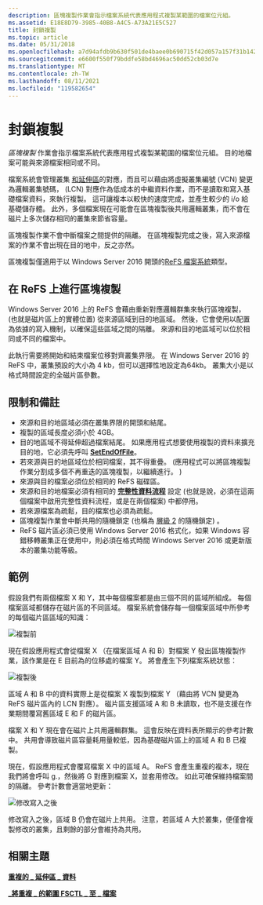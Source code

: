 ```yaml
---
description: 區塊複製作業會指示檔案系統代表應用程式複製某範圍的檔案位元組。
ms.assetid: E18E8D79-3985-40B8-A4C5-A73A21E5C527
title: 封鎖複製
ms.topic: article
ms.date: 05/31/2018
ms.openlocfilehash: a7d94afdb9b630f501de4baee0b690715f42d057a157f31b142c231e0a03f9f1
ms.sourcegitcommit: e6600f550f79bddfe58bd4696ac50dd52cb03d7e
ms.translationtype: MT
ms.contentlocale: zh-TW
ms.lasthandoff: 08/11/2021
ms.locfileid: "119582654"
---
```

# <a name="block-cloning"></a>封鎖複製

*區塊複製* 作業會指示檔案系統代表應用程式複製某範圍的檔案位元組。 目的地檔案可能與來源檔案相同或不同。

檔案系統會管理叢集 [和延伸區](clusters-and-extents.md)的對應，而且可以藉由將虛擬叢集編號 (VCN) 變更為邏輯叢集號碼， (LCN) 對應作為低成本的中繼資料作業，而不是讀取和寫入基礎檔案資料，來執行複製。 這可讓複本以較快的速度完成，並產生較少的 i/o 給基礎儲存體。 此外，多個檔案現在可能會在區塊複製後共用邏輯叢集，而不會在磁片上多次儲存相同的叢集來節省容量。

區塊複製作業不會中斷檔案之間提供的隔離。 在區塊複製完成之後，寫入來源檔案的作業不會出現在目的地中，反之亦然。

區塊複製僅適用于以 Windows Server 2016 開頭的[ReFS 檔案系統](/windows/desktop/w8cookbook/resilient-file-system--refs-)類型。

## <a name="block-cloning-on-refs"></a>在 ReFS 上進行區塊複製

Windows Server 2016 上的 ReFS 會藉由重新對應邏輯群集來執行區塊複製， (也就是磁片區上的實體位置) 從來源區域到目的地區域。 然後，它會使用以配置為依據的寫入機制，以確保這些區域之間的隔離。 來源和目的地區域可以位於相同或不同的檔案中。

此執行需要將開始和結束檔案位移對齊叢集界限。 在 Windows Server 2016 的 ReFS 中，叢集預設的大小為 4 kb，但可以選擇性地設定為64kb。 叢集大小是以格式時間設定的全磁片區參數。

## <a name="restrictions-and-remarks"></a>限制和備註

-   來源和目的地區域必須在叢集界限的開頭和結尾。
-   複製的區域長度必須小於 4GB。
-   目的地區域不得延伸超過檔案結尾。 如果應用程式想要使用複製的資料來擴充目的地，它必須先呼叫 [**SetEndOfFile**](/windows/desktop/api/FileAPI/nf-fileapi-setendoffile)。
-   若來源與目的地區域位於相同檔案，其不得重疊。  (應用程式可以將區塊複製作業分割成多個不再重迭的區塊複製，以繼續進行。 ) 
-   來源與目的檔案必須位於相同的 ReFS 磁碟區。
-   來源和目的地檔案必須有相同的 [**完整性資料流程**](file-attribute-constants.md) 設定 (也就是說，必須在這兩個檔案中啟用完整性資料流程，或是在兩個檔案) 中都停用。
-   若來源檔案為疏鬆，目的檔案也必須為疏鬆。
-   區塊複製作業會中斷共用的隨機鎖定 (也稱為 [層級 2](types-of-opportunistic-locks.md) 的隨機鎖定) 。
-   ReFS 磁片區必須已使用 Windows Server 2016 格式化，如果 Windows 容錯移轉叢集正在使用中，則必須在格式時間 Windows Server 2016 或更新版本的叢集功能等級。

## <a name="example"></a>範例

假設我們有兩個檔案 X 和 Y，其中每個檔案都是由三個不同的區域所組成。 每個檔案區域都儲存在磁片區的不同區域。 檔案系統會儲存每一個檔案區域中所參考的每個磁片區區域的知識：

![複製前](images/before-clone.png)

現在假設應用程式會從檔案 X （在檔案區域 A 和 B）對檔案 Y 發出區塊複製作業，該作業是在 E 目前為的位移處的檔案 Y。 將會產生下列檔案系統狀態：

![複製後](images/after-clone.png)

區域 A 和 B 中的資料實際上是從檔案 X 複製到檔案 Y （藉由將 VCN 變更為 ReFS 磁片區內的 LCN 對應）。 磁片區支援區域 A 和 B 未讀取，也不是支援在作業期間覆寫舊區域 E 和 F 的磁片區。

檔案 X 和 Y 現在會在磁片上共用邏輯群集。 這會反映在資料表所顯示的參考計數中。 共用會導致磁片區容量耗用量較低，因為基礎磁片區上的區域 A 和 B 已複製。

現在，假設應用程式會覆寫檔案 X 中的區域 A。 ReFS 會產生重複的複本，現在我們將會呼叫 g.，然後將 G 對應到檔案 X，並套用修改。 如此可確保維持檔案間的隔離。 參考計數會適當地更新：

![修改寫入之後](images/after-modifying-write.png)

修改寫入之後，區域 B 仍會在磁片上共用。 注意，若區域 A 大於叢集，便僅會複製修改的叢集，且剩餘的部分會維持為共用。

## <a name="related-topics"></a>相關主題

<dl> <dt>

[**重複的 \_ 延伸區 \_ 資料**](/windows/desktop/api/WinIoCtl/ns-winioctl-duplicate_extents_data)
</dt> <dt>

[**\_將重複 \_ 的範圍 FSCTL \_ 至 \_ 檔案**](/windows/win32/api/winioctl/ni-winioctl-fsctl_duplicate_extents_to_file)
</dt> </dl>

 

 
